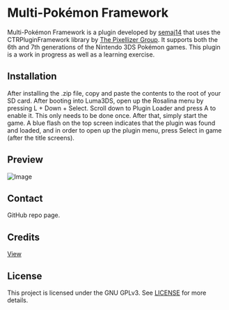 # Multi-Pokémon Framework
Multi-Pokémon Framework is a plugin developed by [semaj14](https://github.com/semaj14) that uses the CTRPluginFramework library by [The Pixellizer Group](https://gitlab.com/thepixellizeross). It supports both the 6th and 7th generations of the Nintendo 3DS Pokémon games. This plugin is a work in progress as well as a learning exercise.

## Installation
After installing the .zip file, copy and paste the contents to the root of your SD card. After booting into Luma3DS, open up the Rosalina menu by pressing L + Down + Select. Scroll down to Plugin Loader and press A to enable it. This only needs to be done once. After that, simply start the game. A blue flash on the top screen indicates that the plugin was found and loaded, and in order to open up the plugin menu, press Select in game (after the title screens).

## Preview
![Image](https://imgur.com/NbVzrHS.png)

## Contact
​GitHub repo page.

## Credits
[View](https://github.com/semaj14/Multi-PokemonFramework/blob/main/Credits.md)

## License
This project is licensed under the GNU GPLv3. See [LICENSE](https://github.com/semaj14/Multi-PokemonFramework/blob/main/LICENSE) for more details.
